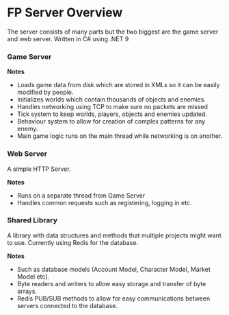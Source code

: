 # FP Server Overview

The server consists of many parts but the two biggest are the game server and web server.
Written in C# using .NET 9

### Game Server

**Notes**
- Loads game data from disk which are stored in XMLs so it can be easily modified by people.
- Initializes worlds which contain thousands of objects and enemies.
- Handles networking using TCP to make sure no packets are missed 
- Tick system to keep worlds, players, objects and enemies updated.
- Behaviour system to allow for creation of complex patterns for any enemy.
- Main game logic runs on the main thread while networking is on another.

### Web Server
A simple HTTP Server. 

**Notes**
- Runs on a separate thread from Game Server
- Handles common requests such as registering, logging in etc. 

### Shared Library
A library with data structures and methods that multiple projects might want to use.
Currently using Redis for the database.

**Notes**
- Such as database models (Account Model, Character Model, Market Model etc).
- Byte readers and writers to allow easy storage and transfer of byte arrays.
- Redis PUB/SUB methods to allow for easy communications between servers connected to the database.